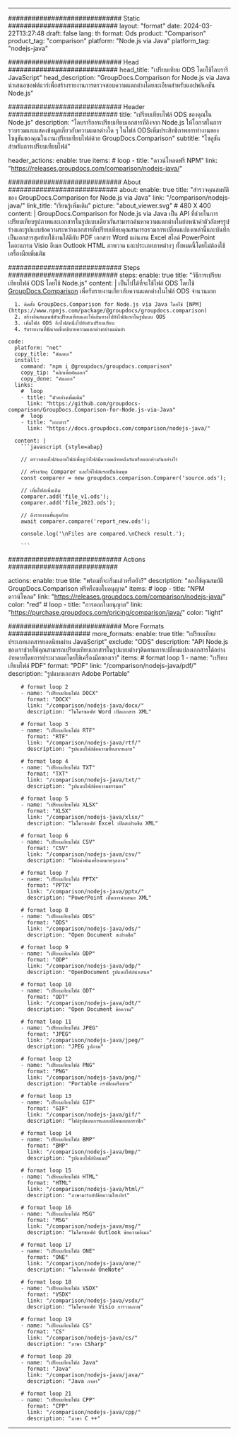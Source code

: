 
---
############################# Static ############################
layout: "format"
date:  2024-03-22T13:27:48
draft: false
lang: th
format: Ods
product: "Comparison"
product_tag: "comparison"
platform: "Node.js via Java"
platform_tag: "nodejs-java"

############################# Head ############################
head_title: "เปรียบเทียบ ODS โดยใช้ไลบรารี JavaScript"
head_description: "GroupDocs.Comparison for Node.js via Java นำเสนอซอฟต์แวร์เพื่อสร้างรายงานการตรวจสอบความแตกต่างโดยละเอียดสำหรับแอปพลิเคชัน Node.js"

############################# Header ############################
title: "เปรียบเทียบไฟล์ ODS ของคุณใน Node.js" 
description: "ไลบรารีการเปรียบเทียบเอกสารที่อิงจาก Node.js ให้โอกาสในการรวบรวมและแสดงข้อมูลเกี่ยวกับความแตกต่างใด ๆ ในไฟล์ ODSเพิ่มประสิทธิภาพการทำงานของโซลูชันของคุณในงานเปรียบเทียบไฟล์ด้วย GroupDocs.Comparison"
subtitle: "โซลูชันสำหรับการเปรียบเทียบไฟล์" 

header_actions:
  enable: true
  items:
    #  loop
    - title: "ดาวน์โหลดฟรี NPM"
      link: "https://releases.groupdocs.com/comparison/nodejs-java/"
      
############################# About ############################
about:
    enable: true
    title: "สำรวจคุณสมบัติของ GroupDocs.Comparison for Node.js via Java"
    link: "/comparison/nodejs-java/"
    link_title: "เรียนรู้เพิ่มเติม"
    picture: "about_viewer.svg" # 480 X 400
    content: |
       GroupDocs.Comparison for Node.js via Java เป็น API ที่ช่วยในการเปรียบเทียบรูปภาพและเอกสารในรูปแบบเดียวกันสามารถค้นหาความแตกต่างในย่อหน้าคำตัวอักษรรูปร่างและรูปแบบข้อความระหว่างเอกสารที่เปรียบเทียบคุณสามารถรวมการเปลี่ยนแปลงเหล่านี้และบันทึกเป็นเอกสารสุดท้ายใช้งานได้ดีกับ PDF เอกสาร Word แผ่นงาน Excel สไลด์ PowerPoint ไดอะแกรม Visio อีเมล Outlook HTML ภาพวาด และประเภทภาพต่างๆ ทั้งหมดนี้โดยไม่ต้องใช้เครื่องมือเพิ่มเติม

############################# Steps ############################
steps:
    enable: true
    title: "วิธีการเปรียบเทียบไฟล์ ODS โดยใช้ Node.js"
    content: |
      เป็นไปได้ที่จะใช้ไฟล์ ODS โดยใช้ [GroupDocs.Comparison](https://products.groupdocs.com/comparison/nodejs-java/) เพื่อรับรายงานเกี่ยวกับความแตกต่างในไฟล์ ODS จำนวนมาก
      
      1. ติดตั้ง GroupDocs.Comparison for Node.js via Java โดยใช้ [NPM](https://www.npmjs.com/package/@groupdocs/groupdocs.comparison)
      2. สร้างอินสแตนซ์ตัวเปรียบเทียบและให้เส้นทางไปยังไฟล์แรกในรูปแบบ ODS
      3. เพิ่มไฟล์ ODS อีกไฟล์หนึ่งไปยังตัวเปรียบเทียบ
      4. รับรายงานที่ชัดเจนซึ่งอธิบายความแตกต่างอย่างแม่นยำ
   
    code:
      platform: "net"
      copy_title: "คัดลอก"
      install:
        command: "npm i @groupdocs/groupdocs.comparison"
        copy_tip: "คลิกเพื่อคัดลอก"
        copy_done: "คัดลอก"
      links:
        #  loop
        - title: "ตัวอย่างเพิ่มเติม"
          link: "https://github.com/groupdocs-comparison/GroupDocs.Comparison-for-Node.js-via-Java"
        #  loop
        - title: "เอกสาร"
          link: "https://docs.groupdocs.com/comparison/nodejs-java/"
          
      content: |
        ```javascript {style=abap}

        // ตรวจสอบไฟล์หลายไฟล์เพื่อดูว่าไฟล์มีความคล้ายคลึงกันหรือแตกต่างกันอย่างไร

        // สร้างวัตถุ Comparer และให้ไฟล์แรกเป็นอินพุต
        const comparer = new groupdocs.comparison.Comparer('source.ods');

        // เพิ่มไฟล์เพิ่มเติม
        comparer.add('file_v1.ods');
        comparer.add('file_2023.ods');

        // ดึงรายงานขั้นสุดท้าย
        await comparer.compare('report_new.ods');

        console.log('\nFiles are compared.\nCheck result.');

        ```            

############################# Actions ############################

actions:
  enable: true
  title: "พร้อมที่จะเริ่มแล้วหรือยัง?"
  description: "ลองใช้คุณสมบัติ GroupDocs.Comparison ฟรีหรือขอใบอนุญาต"
  items:
    #  loop
    - title: "NPM ดาวน์โหลด"
      link: "https://releases.groupdocs.com/comparison/nodejs-java/"
      color: "red"
        #  loop
    - title: "การออกใบอนุญาต"
      link: "https://purchase.groupdocs.com/pricing/comparison/java/"
      color: "light"


############################# More Formats #####################
more_formats:
    enable: true
    title: "เปรียบเทียบประเภทเอกสารยอดนิยมผ่าน JavaScript"
    exclude: "ODS"
    description: "API Node.js ของเราช่วยให้คุณสามารถเปรียบเทียบเอกสารในรูปแบบต่างๆติดตามการเปลี่ยนแปลงเอกสารได้อย่างง่ายดายโดยการประมวลผลโดยใช้เครื่องมือของเรา"
    items: 
        # format loop 1
        - name: "เปรียบเทียบไฟล์ PDF"
          format: "PDF"
          link: "/comparison/nodejs-java/pdf/"
          description: "รูปแบบเอกสาร Adobe Portable"

        # format loop 2
        - name: "เปรียบเทียบไฟล์ DOCX"
          format: "DOCX"
          link: "/comparison/nodejs-java/docx/"
          description: "ไมโครซอฟท์ Word เปิดเอกสาร XML"

        # format loop 3
        - name: "เปรียบเทียบไฟล์ RTF"
          format: "RTF"
          link: "/comparison/nodejs-java/rtf/"
          description: "รูปแบบไฟล์ข้อความที่หลากหลาย"

        # format loop 4
        - name: "เปรียบเทียบไฟล์ TXT"
          format: "TXT"
          link: "/comparison/nodejs-java/txt/"
          description: "รูปแบบไฟล์ข้อความธรรมดา"

        # format loop 5
        - name: "เปรียบเทียบไฟล์ XLSX"
          format: "XLSX"
          link: "/comparison/nodejs-java/xlsx/"
          description: "ไมโครซอฟท์ Excel เปิดสเปรดชีต XML"

        # format loop 6
        - name: "เปรียบเทียบไฟล์ CSV"
          format: "CSV"
          link: "/comparison/nodejs-java/csv/"
          description: "ไฟล์ค่าคั่นเครื่องหมายจุลภาค"

        # format loop 7
        - name: "เปรียบเทียบไฟล์ PPTX"
          format: "PPTX"
          link: "/comparison/nodejs-java/pptx/"
          description: "PowerPoint เปิดการนำเสนอ XML"

        # format loop 8
        - name: "เปรียบเทียบไฟล์ ODS"
          format: "ODS"
          link: "/comparison/nodejs-java/ods/"
          description: "Open Document สเปรดชีต"

        # format loop 9
        - name: "เปรียบเทียบไฟล์ ODP"
          format: "ODP"
          link: "/comparison/nodejs-java/odp/"
          description: "OpenDocument รูปแบบไฟล์นำเสนอ"

        # format loop 10
        - name: "เปรียบเทียบไฟล์ ODT"
          format: "ODT"
          link: "/comparison/nodejs-java/odt/"
          description: "Open Document ข้อความ"

        # format loop 11
        - name: "เปรียบเทียบไฟล์ JPEG"
          format: "JPEG"
          link: "/comparison/nodejs-java/jpeg/"
          description: "JPEG รูปภาพ"

        # format loop 12
        - name: "เปรียบเทียบไฟล์ PNG"
          format: "PNG"
          link: "/comparison/nodejs-java/png/"
          description: "Portable กราฟิกเครือข่าย"

        # format loop 13
        - name: "เปรียบเทียบไฟล์ GIF"
          format: "GIF"
          link: "/comparison/nodejs-java/gif/"
          description: "ไฟล์รูปแบบการแลกเปลี่ยนแบบกราฟิก"

        # format loop 14
        - name: "เปรียบเทียบไฟล์ BMP"
          format: "BMP"
          link: "/comparison/nodejs-java/bmp/"
          description: "รูปแบบไฟล์บิตแมป"

        # format loop 15
        - name: "เปรียบเทียบไฟล์ HTML"
          format: "HTML"
          link: "/comparison/nodejs-java/html/"
          description: "ภาษามาร์กอัปข้อความไฮเปอร์"

        # format loop 16
        - name: "เปรียบเทียบไฟล์ MSG"
          format: "MSG"
          link: "/comparison/nodejs-java/msg/"
          description: "ไมโครซอฟท์ Outlook ข้อความอีเมล"

        # format loop 17
        - name: "เปรียบเทียบไฟล์ ONE"
          format: "ONE"
          link: "/comparison/nodejs-java/one/"
          description: "ไมโครซอฟท์ OneNote"

        # format loop 18
        - name: "เปรียบเทียบไฟล์ VSDX"
          format: "VSDX"
          link: "/comparison/nodejs-java/vsdx/"
          description: "ไมโครซอฟท์ Visio การวาดภาพ"

        # format loop 19
        - name: "เปรียบเทียบไฟล์ CS"
          format: "CS"
          link: "/comparison/nodejs-java/cs/"
          description: "ภาษา CSharp"

        # format loop 20
        - name: "เปรียบเทียบไฟล์ Java"
          format: "Java"
          link: "/comparison/nodejs-java/java/"
          description: "Java ภาษา"
          
        # format loop 21
        - name: "เปรียบเทียบไฟล์ CPP"
          format: "CPP"
          link: "/comparison/nodejs-java/cpp/"
          description: "ภาษา C ++"
---